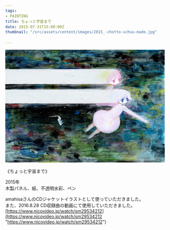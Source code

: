 ```yaml
---
tags:
- PAINTING
title: ちょっと宇宙まで
date: 2015-07-31T15:00:00Z
thumbnail: "/src/assets/content/images/2015_-chotto-uchuu-made.jpg"

---
```

![](/src/assets/content/images/2015_-chotto-uchuu-made.jpg)

《ちょっと宇宙まで》

2015年  
木製パネル、紙、不透明水彩、ペン

amahisaさんのCDジャケットイラストとして使っていただきました。  
また、2016.8.28 CD収録曲の動画にて使用していただきました。  
[https://www.nicovideo.jp/watch/sm29534212](https://www.nicovideo.jp/watch/sm29534212 "https://www.nicovideo.jp/watch/sm29534212")